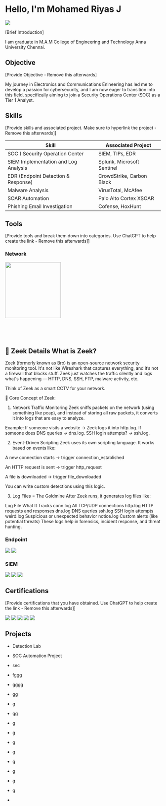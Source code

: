 # Hello, I'm Mohamed Riyas J
<a href="www.linkedin.com/in/mohamed-riyas-9905a3326"><img src="https://img.shields.io/badge/-LinkedIn-0072b1?&style=for-the-badge&logo=linkedin&logoColor=white" /></a>

[Brief Introduction]

I am graduate in M.A.M College of Engineering and Technology Anna University Chennai.

## Objective
[Provide Objective - Remove this afterwards]

My journey in Electronics and Communications Enineering has led me to develop a passion for cybersecurity, and I am now eager to transition into this field, specifically aiming to join a Security Operations Center (SOC) as a Tier 1 Analyst.

## Skills
[Provide skills and associated project. Make sure to hyperlink the project - Remove this afterwards]]

| Skill                                           | Associated Project         |
|-------------------------------------------------|----------------------------|
| SOC ( Security Operation Center                 | SIEM, TIPs, EDR            |
| SIEM Implementation and Log Analysis            | Splunk, Microsoft Sentinel |
| EDR (Endpoint Detection & Response)             | CrowdStrike, Carbon Black  |
| Malware Analysis                                | VirusTotal, McAfee         |
| SOAR Automation                                 | Palo Alto Cortex XSOAR     | 
| Phishing Email Investigation                    | Cofense, HoxHunt           |

## Tools
[Provide tools and break them down into categories. Use ChatGPT to help create the link - Remove this afterwards]]

### Network
<p align="left">
  <a href="#zeek-details">
    <img src="https://img.shields.io/badge/-Zeek-777BB4?style=for-the-badge&logo=Zeek&logoColor=white" width="180"/>
  </a>
</p>

<!-- Add spacing here -->
<br><br><br>

## 🧠 Zeek Details <a id="zeek-details">What is Zeek?
Zeek (formerly known as Bro) is an open-source network security monitoring tool. It's not like Wireshark that captures everything, and it’s not a firewall that blocks stuff. Zeek just watches the traffic silently and logs what's happening — HTTP, DNS, SSH, FTP, malware activity, etc.

Think of Zeek as a smart CCTV for your network.

🧠 Core Concept of Zeek:
1. Network Traffic Monitoring
Zeek sniffs packets on the network (using something like pcap), and instead of storing all raw packets, it converts it into logs that are easy to analyze.

Example:
If someone visits a website → Zeek logs it into http.log.
If someone does DNS queries → dns.log.
SSH login attempts? → ssh.log.

2. Event-Driven Scripting
Zeek uses its own scripting language. It works based on events like:

A new connection starts → trigger connection_established

An HTTP request is sent → trigger http_request

A file is downloaded → trigger file_downloaded

You can write custom detections using this logic.

3. Log Files = The Goldmine
After Zeek runs, it generates log files like:


Log File	What It Tracks
conn.log	All TCP/UDP connections
http.log	HTTP requests and responses
dns.log	DNS queries
ssh.log	SSH login attempts
weird.log	Suspicious or unexpected behavior
notice.log	Custom alerts (like potential threats)
These logs help in forensics, incident response, and threat hunting.</a>




### Endpoint
<div>
    <img src="https://img.shields.io/badge/-Microsoft_Defender_for_Endpoint-00A4EF?&style=for-the-badge&logo=Microsoft&logoColor=white" />
    <img src="https://img.shields.io/badge/-Velociraptor-4B275F?&style=for-the-badge&logo=Velociraptor&logoColor=white" />
</div>

### SIEM
<div>
    <img src="https://img.shields.io/badge/-Microsoft_Sentinel-0078D4?&style=for-the-badge&logo=Microsoft&logoColor=white" />
    <img src="https://img.shields.io/badge/-Splunk-000000?&style=for-the-badge&logo=Splunk&logoColor=white" />
    <img src="https://img.shields.io/badge/-Elastic-005571?&style=for-the-badge&logo=Elastic&logoColor=white" />
</div>



## Certifications
[Provide certifications that you have obtained. Use ChatGPT to help create the link - Remove this afterwards]]
<div>
<img src="https://img.shields.io/badge/-Security%2B-FF0000?&style=for-the-badge&logo=CompTIA&logoColor=white" />
<img src="https://img.shields.io/badge/-Network%2B-007ACC?&style=for-the-badge&logo=CompTIA&logoColor=white" />
<img src="https://img.shields.io/badge/-A%2B-4D4D4D?&style=for-the-badge&logo=CompTIA&logoColor=white" />
<img src="https://img.shields.io/badge/-CDSA-006400?&style=for-the-badge&logoColor=white" />
<img src="https://img.shields.io/badge/-CCD-000080?&style=for-the-badge&logoColor=white" />
</div>

## Projects
- Detection Lab
- SOC Automation Project
- sec
- fggg
- gggg

- gg
- g
- gg

- g
- g
- g
- g
- g

- g
- g
- g
- 
